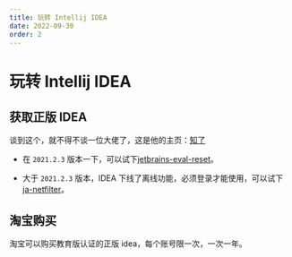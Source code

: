 ```yaml
---
title: 玩转 Intellij IDEA
date: 2022-09-30
order: 2
---
```


# 玩转 Intellij IDEA

## 获取正版 IDEA

谈到这个，就不得不谈一位大佬了，这是他的主页：[知了](https://zhile.io/)

- 在 `2021.2.3` 版本一下，可以试下[jetbrains-eval-reset](https://zhile.io/2020/11/18/jetbrains-eval-reset-deprecated.html)。

- 大于 `2021.2.3` 版本，IDEA 下线了离线功能，必须登录才能使用，可以试下[ja-netfilter](https://zhile.io/2021/11/29/ja-netfilter-javaagent-lib.html)。

## 淘宝购买

淘宝可以购买教育版认证的正版 idea，每个账号限一次，一次一年。

